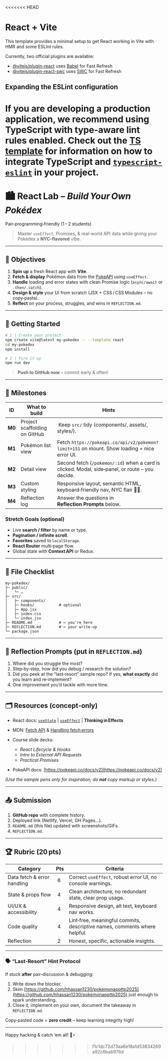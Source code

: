 <<<<<<< HEAD
# React + Vite

This template provides a minimal setup to get React working in Vite with HMR and some ESLint rules.

Currently, two official plugins are available:

- [@vitejs/plugin-react](https://github.com/vitejs/vite-plugin-react/blob/main/packages/plugin-react) uses [Babel](https://babeljs.io/) for Fast Refresh
- [@vitejs/plugin-react-swc](https://github.com/vitejs/vite-plugin-react/blob/main/packages/plugin-react-swc) uses [SWC](https://swc.rs/) for Fast Refresh

## Expanding the ESLint configuration

If you are developing a production application, we recommend using TypeScript with type-aware lint rules enabled. Check out the [TS template](https://github.com/vitejs/vite/tree/main/packages/create-vite/template-react-ts) for information on how to integrate TypeScript and [`typescript-eslint`](https://typescript-eslint.io) in your project.
=======
# 🏙️ React Lab – *Build Your Own Pokédex*  

Pair‑programming‑friendly (1 – 2 students)  
> Master `useEffect`, Promises, & real‑world API data while giving your Pokédex a **NYC‑flavored** vibe.

---

## 📌 Objectives
1. **Spin up** a fresh React app with **Vite**.  
2. **Fetch & display** Pokémon data from the [PokeAPI](https://pokeapi.co/) using `useEffect`.  
3. **Handle** loading and error states with clean Promise logic (`async/await` or `.then/.catch`).  
4. **Design & style** your UI from scratch (JSX + CSS / CSS Modules – no copy‑pasta).  
5. **Reflect** on your process, struggles, and wins in `REFLECTION.md`.

---

## 🔧 Getting Started

```bash
# 1 | Create your project
npm create vite@latest my-pokedex -- --template react
cd my-pokedex
npm install

# 2 | Fire it up
npm run dev
````

> **Push to GitHub now** – commit early & often!

---

## 🚦 Milestones

| ID     | What to build                 | Hints                                                                                           |
| ------ | ----------------------------- | ----------------------------------------------------------------------------------------------- |
| **M0** | Project scaffolding on GitHub |  Keep `src/` tidy (components/, assets/, styles/).                                              |
| **M1** | Pokémon list view             | Fetch `https://pokeapi.co/api/v2/pokemon?limit=151` on mount. Show loading + nice error UI.     |
| **M2** | Detail view                   | Second fetch (`/pokemon/:id`) when a card is clicked. Modal, side‑panel, or route – you decide. |
| **M3** | Custom styling                | Responsive layout, semantic HTML, keyboard‑friendly nav, NYC flair 🍕🗽.                        |
| **M4** | Reflection log                | Answer the questions in **Reflection Prompts** below.                                           |

### Stretch Goals (optional)

* Live **search / filter** by name or type.
* **Pagination / infinite scroll**.
* **Favorites** saved to `localStorage`.
* **React Router** multi‑page flow.
* Global state with **Context API** or Redux.

---

## 📁 File Checklist

```
my-pokedex/
├─ public/
│   └─ …
├─ src/
│   ├─ components/
│   ├─ hooks/           # optional
│   ├─ App.jsx
│   ├─ index.css
│   └─ index.jsx
├─ README.md            # ← you’re here
├─ REFLECTION.md        # ← your write‑up
└─ package.json
```

---

## 📝 Reflection Prompts (put in `REFLECTION.md`)

1. Where did you struggle the most?
2. Step‑by‑step, how did you debug / research the solution?
3. Did you peek at the “last‑resort” sample repo? If yes, **what exactly** did you learn and re‑implement?
4. One improvement you’d tackle with more time.

---

## 🗂 Resources (concept‑only)

* React docs: [`useState`](https://react.dev/reference/react/useState) | [`useEffect`](https://react.dev/reference/react/useEffect) | **Thinking in Effects**
* MDN: [Fetch API](https://developer.mozilla.org/en-US/docs/Web/API/Fetch_API) & [Handling fetch errors](https://developer.mozilla.org/en-US/docs/Web/API/Fetch_API/Using_Fetch#errors)
* Course slide decks:

  * *React Lifecycle & Hooks*
  * *Intro to External API Requests*
  * *Practical Promises*
* PokeAPI docs: [https://pokeapi.co/docs/v2](https://pokeapi.co/docs/v2)

*(Use the sample pens only for inspiration; do **not** copy markup or styles.)*

---

## 📤 Submission

1. **GitHub repo** with complete history.
2. Deployed link (Netlify, Vercel, GH Pages…).
3. `README.md` (this file) updated with screenshots/GIFs.
4. `REFLECTION.md`.

---

## 🏆 Rubric (20 pts)

| Category                    | Pts | Criteria                                                                  |
| --------------------------- | --- | ------------------------------------------------------------------------- |
| Data fetch & error handling |  6  | Correct `useEffect`, robust error UI, no console warnings.                |
| State & props flow          |  4  | Clean architecture, no redundant state, clear prop usage.                 |
| UI/UX & accessibility       |  4  | Responsive design, alt text, keyboard nav works.                          |
| Code quality                |  4  | Lint‑free, meaningful commits, descriptive names, comments where helpful. |
| Reflection                  |  2  | Honest, specific, actionable insights.                                    |

---

### 🗣 “Last‑Resort” Hint Protocol

If stuck **after** pair‑discussion & debugging:

1. Write down the blocker.
2. Skim [https://github.com/hhassan1230/pokemonappttp2025](https://github.com/hhassan1230/pokemonappttp2025) just enough to spark understanding.
3. Close it, implement on your own, document the takeaway in `REFLECTION.md`.

Copy‑pasted code = **zero credit** – keep learning integrity high!

---

Happy hacking & catch ’em all! 🗽⚡️
>>>>>>> f1c1dc72d73aa6e18a1d53834269a92c6bab976d
